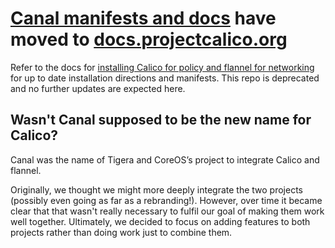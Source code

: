 # [Canal manifests and docs](https://docs.projectcalico.org/getting-started/kubernetes/flannel/flannel) have moved to [docs.projectcalico.org](https://docs.projectcalico.org/)

Refer to the docs for [installing Calico for policy and flannel for networking](https://docs.projectcalico.org/getting-started/kubernetes/flannel/flannel) for up to date installation directions and manifests.
This repo is deprecated and no further updates are expected here.

## Wasn't Canal supposed to be the new name for Calico?

Canal was the name of Tigera and CoreOS’s project to integrate Calico and flannel.

Originally, we thought we might more deeply integrate the two projects (possibly even going as far as a rebranding!).  However, over time it became clear that that wasn't really necessary to fulfil our goal of making them work well together.  Ultimately, we decided to focus on adding features to both projects rather than doing work just to combine them.
